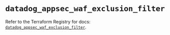 # `datadog_appsec_waf_exclusion_filter`

Refer to the Terraform Registry for docs: [`datadog_appsec_waf_exclusion_filter`](https://registry.terraform.io/providers/datadog/datadog/3.65.0/docs/resources/appsec_waf_exclusion_filter).
